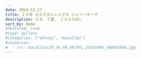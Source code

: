 ```yaml
---
date: 2024-12-17
title: １０年 カスクストレングス シェリーオーク
description: ５８．７度、 １０００ml。
sort_by: Name
#featured: true
#type: gallery
#categories: ["whisky", "macallan"]
#resources:
#  - src: macallan/20_30_40_50/PXL_20241004_100905984.jpg
---
```


